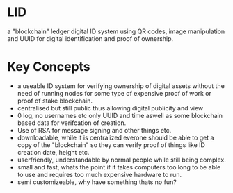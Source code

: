 # LID
a "blockchain" ledger digital ID system using QR codes, image manipulation and UUID for digital identification and proof of ownership. 

# Key Concepts
- a useable ID system for verifying ownership of digital assets without the need of running nodes for some type of expensive proof of work or proof of stake blockchain. 
- centralised but still public thus allowing digital publicity and view
- 0 log, no usernames etc only UUID and time aswell as some blockchain based data for verifcation of creation. 
- Use of RSA for message signing and other things etc. 
- downloadable, while it is centralized everone should be able to get a copy of the "blockchain" so they can verify proof of things like ID creation date, height etc.
- userfriendly, understandable by normal people while still being complex.
- small and fast, whats the point if it takes computers too long to be able to use and requires too much expensive hardware to run. 
- semi customizeable, why have something thats no fun?
